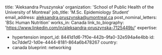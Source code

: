 title: 'Aleksandra Pruszynska'
organization: 'School of Public Health of the University of Montreal'
job_title: 'M.Sc. Epidemiology Student'
email_address: aleksandra.pruszynska@umontreal.ca
post_nominal_letters: 'BSc Human Nutrition'
works_in: Canada
link_to_biography: 'https://www.linkedin.com/in/aleksandra-pruszynska-7125449b/'
expertise:
  - hypertension
import_id: 8441d1d6-7f0e-442b-9fa0-32e594a4e4bb
id: bc7ddef2-1d0e-4444-8181-864a6b478267
country:
  - canada
blueprint: networking
